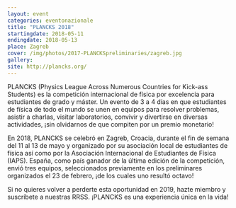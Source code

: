 ```yaml
---
layout: event
categories: eventonazionale
title: "PLANCKS 2018"
startingdate: 2018-05-11
endingdate: 2018-05-13
place: Zagreb
cover: /img/photos/2017-PLANCKSpreliminaries/zagreb.jpg
gallery:
site: http://plancks.org/
---
```


PLANCKS (Physics League Across Numerous Countries for Kick-ass Students) es la competición internacional de física por excelencia para
estudiantes de grado y máster. Un evento de 3 a 4 días en que estudiantes de física de todo el mundo se unen en equipos para resolver
problemas, asistir a charlas, visitar laboratorios, convivir y divertirse en diversas actividades, ¡sin olvidarnos de que compiten por
un premio monetario!

En 2018, PLANCKS se celebró en Zagreb, Croacia, durante el fin de semana del 11 al 13 de mayo y organizado por su asociación local de
estudiantes de física así como por la Asociación Internacional de Estudiantes de Física (IAPS). España, como país ganador de la última
edición de la competición, envió tres equipos, seleccionados previamente en los preliminares organizados el 23 de febrero, ¡de los cuales uno resultó octavo!

Si no quieres volver a perderte esta oportunidad en 2019, hazte miembro y suscríbete a nuestras RRSS. ¡PLANCKS es una experiencia única en la vida!

